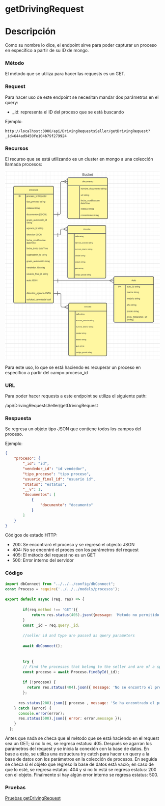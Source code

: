 # getDrivingRequest

# Descripción

Como su nombre lo dice, el endpoint sirve para poder capturar un proceso en específico a partir de su ID de mongo. 

### Método

El método que se utiliza para hacer las requests es un GET.

### Request

Para hacer uso de este endpoint se necesitan mandar dos parámetros en el query:

- _id: representa el ID del proceso que se está buscando

Ejemplo:

```
http://localhost:3000/api/DrivingRequestsSeller/getDrivingRequest?_id=644ad9450fe104b79f279924
```

### Recursos

El recurso que se está utilizando es un cluster en mongo a una colección llamada procesos: 

![Untitled](../../Dashboard%20Compras%20Vendedor%202e08b1d5cfc2455b98882ef5d97d47ae/Untitled%201.png)

Para este uso, lo que se está haciendo es recuperar un proceso en específico a partir del campo proceso_id

### URL

Para poder hacer requests a este endpoint se utiliza el siguiente path:

/api/DrivingRequestsSeller/getDrivingRequest

### Respuesta

Se regresa un objeto tipo JSON que contiene todos los campos del proceso.

Ejemplo:

```json
{
    "proceso": {
        "_id": "id",
        "vendedor_id": "id vendedor",
        "tipo_proceso": "tipo proceso",
        "usuario_final_id": "usuario id",
        "status": "estatus",
        "__v": 1,
        "documentos": [
            {
                "documento": "documento"
            }
        ]
    }
}
```

Códigos de estado HTTP:

- 200: Se encontraró el proceso y se regresó el objecto JSON
- 404: No se encontró el proces con los parámetros del request
- 405: El método del request no es un GET
- 500: Error interno del servidor

### Código

```jsx
import dbConnect from "../../../config/dbConnect";
const Proceso = require('../../../models/procesos');

export default async (req, res) => {

        if(req.method !== 'GET'){
            return res.status(405).json({message: 'Metodo no permitido'})
        }
        const _id = req.query._id;
    
        //seller id and type are passed as query parameters
      
        await dbConnect();
      
    
        try {
        // Find the processes that belong to the seller and are of a specific type
        const proceso = await Proceso.findById(_id);

        if (!proceso) {
          return res.status(404).json({ message: 'No se encontro el proceso' });
        };
      
      res.status(200).json({ proceso , message: 'Se ha encontrado el proceso'});
    } catch (error) {
      console.error(error);
      res.status(500).json({ error: error.message });
    } 
  };
```

Antes que nada se checa que el método que se está haciendo en el request sea un GET; si no lo es, se regresa estatus: 405. Después se agarran los parámetros del request y se inicia la conexión con la base de datos. En base a esto, se utiliza una estructura try catch para hacer un query a la base de datos con los parámetros en la colección de procesos. En seguida se checa si el objeto que regreso la base de datos está vacío; en caso de que lo esté, se regresa estatus: 404 y si no lo está se regresa estatus: 200 con el objeto. Finalmente si hay algún error interno se regresa estatus: 500.

### Pruebas

[Pruebas getDrivingRequest](getDrivingRequest%2055079219983440ac89348866a3176bca/Pruebas%20getDrivingRequest%20bc8428c2cb1e424f87e1dcf4133f9637.md)